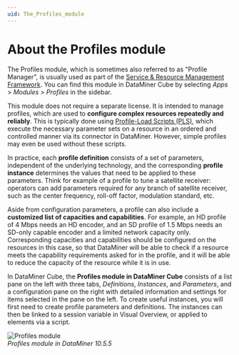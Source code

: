 ```yaml
---
uid: The_Profiles_module
---
```


# About the Profiles module

The Profiles module, which is sometimes also referred to as "Profile Manager", is usually used as part of the [Service & Resource Management Framework](xref:About_SRM). You can find this module in DataMiner Cube by selecting *Apps* > *Modules* > *Profiles* in the sidebar.

This module does not require a separate license. It is intended to manage profiles, which are used to **configure complex resources repeatedly and reliably**. This is typically done using [Profile-Load Scripts (PLS)](xref:srm_scripting#profile-load-script-pls), which execute the necessary parameter sets on a resource in an ordered and controlled manner via its connector in DataMiner. However, simple profiles may even be used without these scripts.

In practice, each **profile definition** consists of a set of parameters, independent of the underlying technology, and the corresponding **profile instance** determines the values that need to be applied to these parameters. Think for example of a profile to tune a satellite receiver: operators can add parameters required for any branch of satellite receiver, such as the center frequency, roll-off factor, modulation standard, etc.

Aside from configuration parameters, a profile can also include a **customized list of capacities and capabilities**. For example, an HD profile of 4 Mbps needs an HD encoder, and an SD profile of 1.5 Mbps needs an SD-only capable encoder and a limited network capacity only. Corresponding capacities and capabilities should be configured on the resources in this case, so that DataMiner will be able to check if a resource meets the capability requirements asked for in the profile, and it will be able to reduce the capacity of the resource while it is in use.

In DataMiner Cube, the **Profiles module in DataMiner Cube** consists of a list pane on the left with three tabs, *Definitions*, *Instances*, and *Parameters*, and a configuration pane on the right with detailed information and settings for items selected in the pane on the left. To create useful instances, you will first need to create profile parameters and definitions. The instances can then be linked to a session variable in Visual Overview, or applied to elements via a script.

![Profiles module](~/user-guide/images/Profiles_module.png)<br>*Profiles module in DataMiner 10.5.5*
